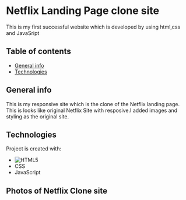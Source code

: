 # Netflix Landing Page clone site
This is my first successful website which is developed by using html,css and JavaSript
## Table of contents
* [General info](#general-info)
* [Technologies](#technologies)
## General info
This is my responsive site which is the clone of the Netflix landing page. This is looks like original Netflix Site with resposive.I added images and styling as the original site.
## Technologies
Project is created with:
* ![HTML5](https://user-images.githubusercontent.com/102819825/180512055-15580f79-1dec-4dd5-ae2f-93aa4df51349.png)
* CSS
* JavaScript
## Photos of Netflix Clone site

